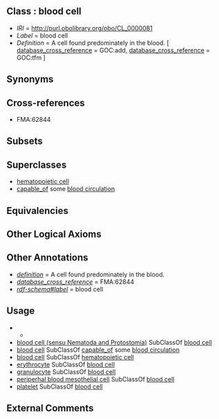 
## Class : blood cell

 * *IRI* = http://purl.obolibrary.org/obo/CL_0000081
 * *Label* = blood cell
 * *Definition* = A cell found predominately in the blood. [ [database_cross_reference](../../ef/oboInOwl#hasDbXref.md) = GOC:add, [database_cross_reference](../../ef/oboInOwl#hasDbXref.md) = GOC:tfm ]

## Synonyms


## Cross-references

 * FMA:62844

## Subsets


## Superclasses

 * [hematopoietic cell](../../CL/88/CL_0000988.md)
 * [capable_of](../../RO/15/RO_0002215.md) some [blood circulation](../../GO/15/GO_0008015.md)

## Equivalencies


## Other Logical Axioms


## Other Annotations

 * *[definition](../../IAO/15/IAO_0000115.md)* = A cell found predominately in the blood.
 * *[database_cross_reference](../../ef/oboInOwl#hasDbXref.md)* = FMA:62844
 * *[rdf-schema#label](../../el/rdf-schema#label.md)* = blood cell

## Usage

 * -
 * [blood cell (sensu Nematoda and Protostomia)](../../CL/90/CL_0000390.md) SubClassOf [blood cell](../../CL/81/CL_0000081.md)
 * [blood cell](../../CL/81/CL_0000081.md) SubClassOf [capable_of](../../RO/15/RO_0002215.md) some [blood circulation](../../GO/15/GO_0008015.md)
 * [blood cell](../../CL/81/CL_0000081.md) SubClassOf [hematopoietic cell](../../CL/88/CL_0000988.md)
 * [erythrocyte](../../CL/32/CL_0000232.md) SubClassOf [blood cell](../../CL/81/CL_0000081.md)
 * [granulocyte](../../CL/94/CL_0000094.md) SubClassOf [blood cell](../../CL/81/CL_0000081.md)
 * [periperhal blood mesothelial cell](../../CL/18/CL_0002318.md) SubClassOf [blood cell](../../CL/81/CL_0000081.md)
 * [platelet](../../CL/33/CL_0000233.md) SubClassOf [blood cell](../../CL/81/CL_0000081.md)

## External Comments


